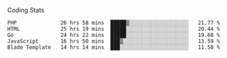 Coding Stats
<!--START_SECTION:waka-->

```text
PHP              26 hrs 58 mins  █████▒░░░░░░░░░░░░░░░░░░░   21.77 %
HTML             25 hrs 19 mins  █████░░░░░░░░░░░░░░░░░░░░   20.44 %
Go               24 hrs 22 mins  █████░░░░░░░░░░░░░░░░░░░░   19.68 %
JavaScript       16 hrs 50 mins  ███▒░░░░░░░░░░░░░░░░░░░░░   13.59 %
Blade Template   14 hrs 14 mins  ███░░░░░░░░░░░░░░░░░░░░░░   11.50 %
```

<!--END_SECTION:waka-->
